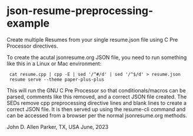 # json-resume-preprocessing-example
Create multiple Resumes from your single resume.json file using C Pre Processor directives.

To create the acutal jsonresume.org JSON file, you need to run something like this in a Linux
or Mac environment:

```
 cat resume.cpp | cpp -E | sed '/^#/d' | sed '/^$/d' > resume.json
 resume serve --theme paper-plus-plus
```

This will run the GNU C Pre Processor so that conditionals/macros can be parsed, comments like
this removed, and a correct JSON file created. The SEDs remove cpp preprocessing directive lines
and blank lines to create a correct JSON file.  It is then served up using the resume-cli command 
and can be accessed from a browser per the normal jsonresume.org methods.

John D. Allen
Parker, TX, USA
June, 2023
